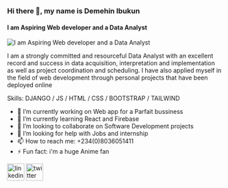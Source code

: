 ### Hi there 👋, my name is Demehin Ibukun
#### I am Aspiring Web developer and a Data Analyst
![I am Aspiring Web developer and a Data Analyst](https://pbs.twimg.com/profile_banners/76529602/1599815659/1080x360)

I am a strongly committed and resourceful Data Analyst with an excellent record and success in data acquisition, interpretation and implementation as well as project coordination and scheduling. I have also applied myself in the field of web development through personal projects that have been deployed online

Skills: DJANGO / JS / HTML / CSS / BOOTSTRAP / TAILWIND

- 🔭 I’m currently working on Web app for a Parfait bussiness 
- 🌱 I’m currently learning React and Firebase 
- 👯 I’m looking to collaborate on Software Development projects 
- 🤔 I’m looking for help with Jobs and internship 
- 📫 How to reach me: +234(0)8036051411 
- ⚡ Fun fact: i'm a huge Anime fan 


[<img src='https://cdn.jsdelivr.net/npm/simple-icons@3.0.1/icons/linkedin.svg' alt='linkedin' height='40'>](https://www.linkedin.com/in/demehin-ibukun/)  [<img src='https://cdn.jsdelivr.net/npm/simple-icons@3.0.1/icons/twitter.svg' alt='twitter' height='40'>](https://twitter.com/hokage_demehin)  



<!--
**hokagedemehin/hokagedemehin** is a ✨ _special_ ✨ repository because its `README.md` (this file) appears on your GitHub profile.

Here are some ideas to get you started:

- 🔭 I’m currently working on ...
- 🌱 I’m currently learning ...
- 👯 I’m looking to collaborate on ...
- 🤔 I’m looking for help with ...
- 💬 Ask me about ...
- 📫 How to reach me: ...
- 😄 Pronouns: ...
- ⚡ Fun fact: ...
-->
